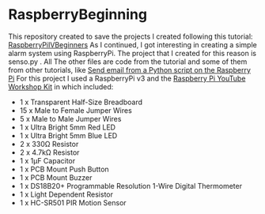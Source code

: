 # RaspberryBeginning
This repository created to save the projects I created following this tutorial:  <a href="https://www.youtube.com/watch?v=OR5h0UnMcUE&list=PLFA4eZ_bEubl_zVY-Dikk7Rpttk2xeWFv">RaspberryPiIVBeginners</a>
As I continued, I got interesting in creating a simple alarm system using RaspberryPi. The project that I created for this reason is senso.py .
All The other files are code from the tutorial and some of them from other tutorials, like <a href="https://www.youtube.com/watch?v=0kpGcMjpDcw">Send email from a Python script on the Raspberry Pi</a>
For this project I used a RaspberryPi v3 and the <a href="https://grobotronics.com/raspberry-pi-youtube-workshop-kit.html">Raspberry Pi YouTube Workshop Kit</a> in which included:
<ul>
 <li>1 x Transparent Half-Size Breadboard</li>
 <li>15 x Male to Female Jumper Wires</li>
 <li>5 x Male to Male Jumper Wires</li>
 <li>1 x Ultra Bright 5mm Red LED</li>
 <li>1 x Ultra Bright 5mm Blue LED</li>
 <li>2 x 330Ω Resistor</li>
 <li>2 x 4.7kΩ Resistor</li>
 <li>1 x 1µF Capacitor</li>
 <li>1 x PCB Mount Push Button</li>
 <li>1 x PCB Mount Buzzer</li>
 <li>1 x DS18B20+ Programmable Resolution 1-Wire Digital Thermometer</li>
 <li>1 x Light Dependent Resistor</li>
 <li>1 x HC-SR501 PIR Motion Sensor</li>
</ul>
